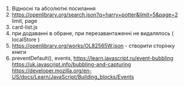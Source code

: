 1. Відносні та абсолютні посилання
3. https://openlibrary.org/search.json?q=harry+potter&limit=5&page=2 limit, page
4. card-list.js
6. при додаванні в обране, при перезавантаженні не видалялось ( localStore )
7. https://openlibrary.org/works/OL82565W.json - створити сторінку книги
8. preventDefault(), events, 
https://learn.javascript.ru/event-bubbling 
https://uk.javascript.info/bubbling-and-capturing
https://developer.mozilla.org/en-US/docs/Learn/JavaScript/Building_blocks/Events